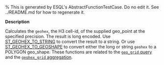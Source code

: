 % This is generated by ESQL's AbstractFunctionTestCase. Do no edit it. See ../README.md for how to regenerate it.

**Description**

Calculates the `geohex`, the H3 cell-id, of the supplied geo_point at the specified precision. The result is long encoded. Use [ST_GEOHEX_TO_STRING](#esql-st_geohex_to_string) to convert the result to a string. Or use [ST_GEOHEX_TO_GEOSHAPE](#esql-st_geohex_to_geoshape) to convert either the long or string `geohex` to a POLYGON geo_shape.  These functions are related to the [`geo_grid` query](/reference/query-languages/query-dsl/query-dsl-geo-grid-query) and the [`geohex_grid` aggregation](/reference/aggregations/search-aggregations-bucket-geohexgrid-aggregation).

